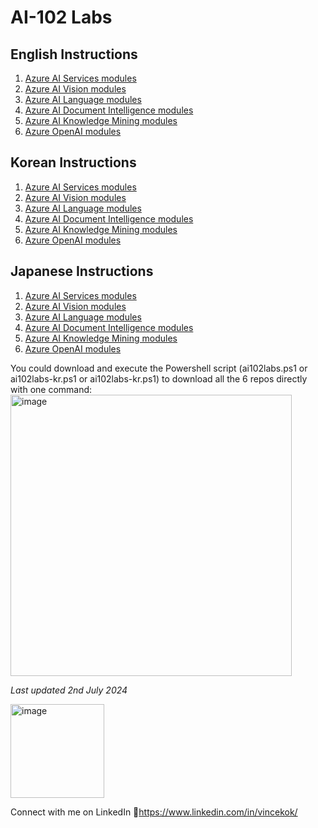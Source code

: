 # AI-102 Labs 

## English Instructions
1. [Azure AI Services modules](https://github.com/MicrosoftLearning/mslearn-ai-services)
2. [Azure AI Vision modules](https://github.com/MicrosoftLearning/mslearn-ai-vision)
3. [Azure AI Language modules](https://github.com/MicrosoftLearning/mslearn-ai-language)
4. [Azure AI Document Intelligence modules](https://github.com/MicrosoftLearning/mslearn-ai-document-intelligence)
5. [Azure AI Knowledge Mining modules](https://github.com/MicrosoftLearning/mslearn-knowledge-mining)
6. [Azure OpenAI modules](https://github.com/MicrosoftLearning/mslearn-openai)

## Korean Instructions
1. [Azure AI Services modules](https://github.com/MicrosoftLearning/mslearn-ai-services.ko-kr)
2. [Azure AI Vision modules](https://github.com/MicrosoftLearning/mslearn-ai-vision.ko-kr)
3. [Azure AI Language modules](https://github.com/MicrosoftLearning/mslearn-ai-language.ko-kr)
4. [Azure AI Document Intelligence modules](https://github.com/MicrosoftLearning/mslearn-ai-document-intelligence.ko-kr)
5. [Azure AI Knowledge Mining modules](https://github.com/MicrosoftLearning/mslearn-knowledge-mining.ko-kr)
6. [Azure OpenAI modules](https://github.com/MicrosoftLearning/mslearn-openai.ko-kr)

## Japanese Instructions
1. [Azure AI Services modules](https://github.com/MicrosoftLearning/mslearn-ai-services.ja-jp)
2. [Azure AI Vision modules](https://github.com/MicrosoftLearning/mslearn-ai-vision.ja-jp)
3. [Azure AI Language modules](https://github.com/MicrosoftLearning/mslearn-ai-language.ja-jp)
4. [Azure AI Document Intelligence modules](https://github.com/MicrosoftLearning/mslearn-ai-document-intelligence.ja-jp)
5. [Azure AI Knowledge Mining modules](https://github.com/MicrosoftLearning/mslearn-knowledge-mining.ja-jp)
6. [Azure OpenAI modules](https://github.com/MicrosoftLearning/mslearn-openai.ja-jp)


You could download and execute the Powershell script (ai102labs.ps1 or ai102labs-kr.ps1 or ai102labs-kr.ps1) to download all the 6 repos directly with one command:
<br>
<img width="450" alt="image" src="https://github.com/VincentK16/AI-102-Labs/assets/3338753/6e8df5fe-7c5d-4a59-b57b-8a58fcdfa637">


_Last updated 2nd July 2024_

<img width="150" alt="image" src="https://github.com/VincentK16/trending-learning-resources/assets/3338753/278b9df5-8e3f-4fd6-82d8-3e6761979a83">

Connect with me on LinkedIn 
📌https://www.linkedin.com/in/vincekok/
